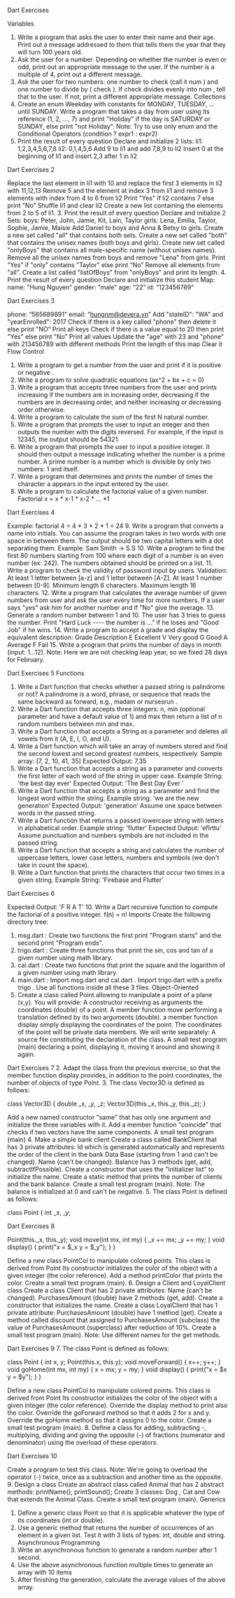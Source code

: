 Dart Exercises

Variables
1. Write a program that asks the user to enter their name and their age. Print out a
message addressed to them that tells them the year that they will turn 100 years
old.
2. Ask the user for a number. Depending on whether the number is even or odd, print
out an appropriate message to the user. If the number is a multiple of 4, print out a
different message.
3. Ask the user for two numbers: one number to check (call it num ) and one number to
divide by ( check ). If check divides evenly into num , tell that to the user. If not, print a
different appropriate message.
Collections
1. Create an enum Weekday with constants for MONDAY, TUESDAY, ... until SUNDAY.
Write a program that takes a day from user using its reference (1, 2, ..., 7) and print
"Holiday" if the day is SATURDAY or SUNDAY, else print "not Holiday".
Note: Try to use only enum and the Conditional Operators (condition ? expr1 : expr2)
2. Print the result of every question
Declare and initialize 2 lists:
li1: 1,2,3,4,5,6,7,8
li2: 0,1,4,5,6
Add 9 to li1 and add 7,8,9 to li2
Insert 0 at the beginning of li1 and insert 2,3 after 1 in li2

Dart Exercises 2

Replace the last element in li1 with 10 and replace the first 3 elements in li2
with 11,12,13
Remove 5 and the element at index 3 from li1 and remove 3 elements with
index from 4 to 6 from li2
Print "Yes" if li2 contains 7 else print "No”
Shuffle li1 and clear li2
Create a new list containing the elements from 2 to 5 of li1.
3. Print the result of every question
Declare and initialize 2 Sets:
boys: Peter, John, Jamie, Kit, Lain, Taylor
girls: Lena, Emilia, Taylor, Sophie, Jamie, Maisie
Add Daniel to boys and Anna & Betsy to girls.
Create a new set called "all" that contains both sets.
Create a new set called "both" that contains the unisex names (both boys and
girls).
Create new set called "onlyBoys" that contains all male-specific name (without
unisex names).
Remove all the unisex names from boys and remove "Lena" from girls.
Print “Yes” if "only" contains "Taylor" else print “No”
Remove all elements from "all".
Create a list called "listOfBoys" from "onlyBoys" and print its length.
4. Print the result of every question
Declare and initialize this student Map:
name: "Hung Nguyen”
gender: “male”
age: “22”
id: “123456789”

Dart Exercises 3

phone: “565689891”
email: “hungnm@devera.vn”
Add "stateID": "WA" and "yearEnrolled": 2017
Check if there is a key called "phone" then delete it else print "NO”
Print all keys
Check if there is a value equal to 20 then print "Yes" else print "No”
Print all values
Update the "age" with 23 and "phone" with 213456789 with different methods
Print the length of this map
Clear it
Flow Control
1. Write a program to get a number from the user and print if it is positive or negative .
2. Write a program to solve quadratic equations (ax^2 + bx + c = 0)
3. Write a program that accepts three numbers from the user and prints increasing if
the numbers are in increasing order, decreasing if the numbers are in decreasing
order, and neither increasing or decreasing order otherwise.
4. Write a program to calculate the sum of the first N natural number.
5. Write a program that prompts the user to input an integer and then outputs the
number with the digits reversed. For example, if the input is 12345, the output
should be 54321.
6. Write a program that prompts the user to input a positive integer. It should then
output a message indicating whether the number is a prime number. A prime
number is a number which is divisible by only two numbers: 1 and itself.
7. Write a program that determines and prints the number of times the character a
appears in the input entered by the user.
8. Write a program to calculate the factorial value of a given number.
Factorial x = x * x-1 * x-2 * ... *1

Dart Exercises 4

Example: factorial 4 = 4 * 3 * 2 * 1 = 24
9. Write a program that converts a name into initials. You can assume the program
takes in two words with one space in between them. The output should be two
capital letters with a dot separating them.
Example: Sam Smith → S.S
10. Write a program to find the first 80 numbers starting from 100 where each digit of a
number is an even number (ex: 242). The numbers obtained should be printed on a
list.
11. Write a program to check the validity of password input by users.
Validation:
At least 1 letter between [a-z] and 1 letter between [A-Z].
At least 1 number between [0-9].
Minimum length 6 characters.
Maximum length 16 characters.
12. Write a program that calculates the average number of given numbers from user
and ask the user every time for more numbers. If a user says "yes" ask him for
another number and if "No" give the average.
13. Generate a random number between 1 and 10. The user has 3 tries to guess the
number.
Print "Hard Luck ---- the number is ..." if he loses and "Good Job" if he wins.
14. Write a program to accept a grade and display the equivalent description:
Grade Description
E Excellent
V Very good
G Good
A Average
F Fail
15. Write a program that prints the number of days in month (input: 1...12). Note: Here
we are not checking leap year, so we fixed 28 days for February.

Dart Exercises 5
Functions
1. Write a Dart function that checks whether a passed string is palindrome or not? A
palindrome is a word, phrase, or sequence that reads the same backward as
forward, e.g., madam or nursesrun .
2. Write a Dart function that accepts three integers: n, min (optional parameter and
have a default value of 1) and max then return a list of n random numbers between
min and max.
3. Write a Dart function that accepts a String as a parameter and deletes all vowels
from it (A, E, I, O, and U).
4. Write a Dart function which will take an array of numbers stored and find the second
lowest and second greatest numbers, respectively.
Sample array: [7, 2, 10, 41, 35]
Expected Output: 7,35
5. Write a Dart function that accepts a string as a parameter and converts the first
letter of each word of the string in upper case.
Example String: 'the best day ever'
Expected Output: 'The Best Day Ever '
6. Write a Dart function that accepts a string as a parameter and find the longest word
within the string.
Example string: 'we are the new generation’
Expected Output: 'generation’
Assume one space between words in the passed string.
7. Write a Dart function that returns a passed lowercase string with letters in
alphabetical order.
Example string: 'flutter’
Expected Output: 'eflrttu’
Assume punctuation and numbers symbols are not included in the passed string.
8. Write a Dart function that accepts a string and calculates the number of uppercase
letters, lower case letters, numbers and symbols (we don't take in count the space).
9. Write a Dart function that prints the characters that occur two times in a given string.
Example String: 'Firebase and Flutter’

Dart Exercises 6

Expected Output: 'F R A T’
10. Write a Dart recursive function to compute the factorial of a positive integer. f(n) = n!
Imports
Create the following directory tree:
1. msg.dart : Create two functions the first print "Program starts" and the second print
"Program ends".
2. trigo.dart : Create three functions that print the sin, cos and tan of a given number
using math library.
3. cal.dart : Create two functions that print the square and the logarithm of a given
number using math library.
4. main.dart :
Import msg.dart and cal.dart .
Import trigo.dart with a prefix trigo .
Use all functions inside all these 3 files.
Object-Oriented
1. Create a class called Point allowing to manipulate a point of a plane (x,y). You will
provide:
A constructor receiving as arguments the coordinates (double) of a point.
A member function move performing a translation defined by its two arguments
(double).
a member function display simply displaying the coordinates of the point.
The coordinates of the point will be private data members. We will write separately:
A source file constituting the declaration of the class.
A small test program (main) declaring a point, displaying it, moving it around
and showing it again.

Dart Exercises 7
2. Adapt the class from the previous exercise, so that the member function display
provides, in addition to the point coordinates, the number of objects of type Point.
3. The class Vector3D is defined as follows:

class Vector3D {
double _x, _y, _z;
Vector3D(this._x, this._y, this._z);
}

Add a new named constructor "same" that has only one argument and initialize
the three variables with it.
Add a member function "coincide" that checks if two vectors have the same
components.
A small test program (main)
4. Make a simple bank client
Create a class called BankClient that has 3 private attributes:
Id which is generated automatically and represents the order of the client
in the bank Data Base (starting from 1 and can't be changed).
Name (can't be changed).
Balance has 3 methods (get, add, subtractIfPossible).
Create a constructor that uses the "Initializer list" to initialize the name.
Create a static method that prints the number of clients and the bank balance.
Create a small test program (main).
Note: The balance is initialized at 0 and can't be negative.
5. The class Point is defined as follows:

class Point {
int _x, _y;

Dart Exercises 8

Point(this._x, this._y);
void move(int mx, int my) {
_x += mx;
_y += my;
}
void display() {
print("x = $_x y = $_y");
}
}

Define a new class PointCol to manipulate colored points. This class is derived
from Point
Its constructor initializes the color of the object with a given integer (the color
reference).
Add a method printColor that prints the color.
Create a small test program (main).
6. Design a Client and LoyalClient class
Create a class Client that has 2 private attributes:
Name (can't be changed).
PurchasesAmount (double) have 2 methods (get, add).
Create a constructor that initializes the name.
Create a class LoyalClient that has 1 private attribute:
PurchasesAmount (double) have 1 method (get).
Create a method called discount that assigned to PurchasesAmount (subclass)
the value of PurchasesAmount (superclass) after reduction of 10%.
Create a small test program (main).
Note: Use different names for the get methods.

Dart Exercises 9
7. The class Point is defined as follows:

class Point {
int x, y;
Point(this.x, this.y);
void moveForward() {
x++;
y++;
}
void goHome(int mx, int my) {
x = mx;
y = my;
}
void display() {
print("x = $x y = $y");
}
}

Define a new class PointCol to manipulate colored points. This class is derived
from Point
Its constructor initializes the color of the object with a given integer (the color
reference).
Override the display method to print also the color.
Override the goForward method so that it adds 2 for x and y.
Override the goHome method so that it assigns 0 to the color.
Create a small test program (main).
8. Define a class for adding, subtracting -, multiplying, dividing and giving the opposite
(-) of fractions (numerator and denominator) using the overload of these operators.

Dart Exercises 10

Create a program to test this class.
Note: We're going to overload the operator (-) twice, once as a subtraction and
another time as the opposite.
9. Design a class
Create an abstract class called Animal that has 2 abstract methods:
printName();
printSound();
Create 3 classes: Dog , Cat and Cow that extends the Animal Class.
Create a small test program (main).
Generics
1. Define a generic class Point so that it is applicable whatever the type of its
coordinates (int or double).
2. Use a generic method that returns the number of occurrences of an element in a
given list. Test it with 3 lists of types: int, double and string.
Asynchronous Programming
1. Write an asynchronous function to generate a random number after 1 second.
2. Use the above asynchronous function multiple times to generate an array with 10
items
3. After finishing the generation, calculate the average values of the above array.
